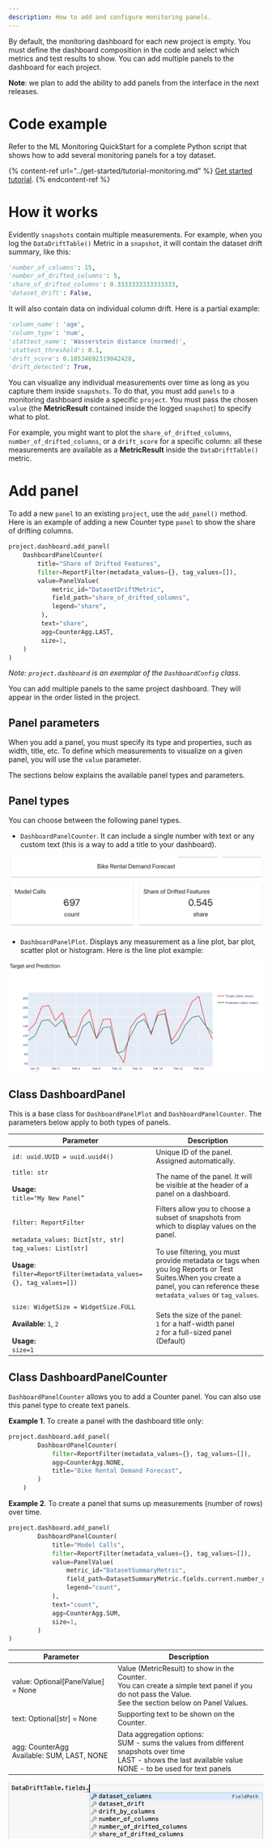 ```yaml
---
description: How to add and configure monitoring panels.
---   
```


By default, the monitoring dashboard for each new project is empty. You must define the dashboard composition in the code and select which metrics and test results to show. You can add multiple panels to the dashboard for each project.

**Note**: we plan to add the ability to add panels from the interface in the next releases. 

# Code example

Refer to the ML Monitoring QuickStart for a complete Python script that shows how to add several monitoring panels for a toy dataset. 

{% content-ref url="../get-started/tutorial-monitoring.md" %}
[Get started tutorial](../get-started/tutorial-monitoring.md). 
{% endcontent-ref %}

# How it works 

Evidently `snapshots` contain multiple measurements. For example, when you log the `DataDriftTable()` Metric in a `snapshot`, it will contain the dataset drift summary, like this: 

```python
'number_of_columns': 15,
'number_of_drifted_columns': 5,
'share_of_drifted_columns': 0.3333333333333333,
'dataset_drift': False,
```

It will also contain data on individual column drift. Here is a partial example:

```python
'column_name': 'age',
'column_type': 'num',
'stattest_name': 'Wasserstein distance (normed)',
'stattest_threshold': 0.1,
'drift_score': 0.18534692319042428,
'drift_detected': True,
```

You can visualize any individual measurements over time as long as you capture them inside `snapshots`. To do that, you must add `panels` to a monitoring dashboard inside a specific `project`. You must pass the chosen `value` (the **MetricResult** contained inside the logged `snapshot`) to specify what to plot. 

For example, you might want to plot the `share_of_drifted_columns`, `number_of_drifted_columns`, or a `drift_score` for a specific column: all these measurements are available as a **MetricResult** inside the `DataDriftTable()` metric.

# Add panel

To add a new `panel` to an existing `project`, use the `add_panel()` method. Here is an example of adding a new Counter type `panel` to show the share of drifting columns. 

```python
project.dashboard.add_panel(
    DashboardPanelCounter(
        title="Share of Drifted Features",
        filter=ReportFilter(metadata_values={}, tag_values=[]),
        value=PanelValue(
            metric_id="DatasetDriftMetric",
            field_path="share_of_drifted_columns",
            legend="share",
         ),
         text="share",
         agg=CounterAgg.LAST,
         size=1,
    )
)
```

*Note: `project.dashboard` is an exemplar of the `DashboardConfig` class.*

You can add multiple panels to the same project dashboard. They will appear in the order listed in the project. 
 
## Panel parameters

When you add a panel, you must specify its type and properties, such as width, title, etc. To define which measurements to visualize on a given panel, you will use the `value` parameter.  

The sections below explains the available panel types and parameters. 

## Panel types

You can choose between the following panel types.
 
* `DashboardPanelCounter`. It can include a single number with text or any custom text (this is a way to add a title to your dashboard). 

![](../.gitbook/assets/monitoring/panel_counter_example-min.png)

* `DashboardPanelPlot`. Displays any measurement as a line plot, bar plot, scatter plot or histogram. Here is the line plot example:

![](../.gitbook/assets/monitoring/panel_plot_example-min.png)

## Class DashboardPanel

This is a base class for `DashboardPanelPlot` and `DashboardPanelCounter`. The parameters below apply to both types of panels.

| Parameter | Description  |
|---|---|
| `id: uuid.UUID = uuid.uuid4()` | Unique ID of the panel. Assigned automatically. |
| `title: str`<br><br>**Usage:**<br>`title="My New Panel”` | The name of the panel. It will be visible at the header of a panel on a dashboard.  |
| `filter: ReportFilter`<br><br>`metadata_values: Dict[str, str]`<br>`tag_values: List[str]`<br><br>**Usage**:<br>`filter=ReportFilter(metadata_values={}, tag_values=[])` | Filters allow you to choose a subset of snapshots from which to display values on the panel. <br><br>To use filtering, you must provide metadata or tags when you log Reports or Test Suites.When you create a panel, you can reference these `metadata_values` or `tag_values`.  |
| `size: WidgetSize = WidgetSize.FULL`<br><br>**Available**: `1`, `2`<br><br>**Usage:**<br>`size=1` | Sets the size of the panel: <br>`1` for a half-width panel<br>`2` for a full-sized panel (Default)  |

## Class DashboardPanelCounter
`DashboardPanelCounter` allows you to add a Counter panel. You can also use this panel type to create text panels.

**Example 1**. To create a panel with the dashboard title only:

```python
project.dashboard.add_panel(
        DashboardPanelCounter(
            filter=ReportFilter(metadata_values={}, tag_values=[]),
            agg=CounterAgg.NONE,
            title="Bike Rental Demand Forecast",
        )
    )
```

**Example 2**. To create a panel that sums up measurements (number of rows) over time.

```python
project.dashboard.add_panel(
        DashboardPanelCounter(
            title="Model Calls",
            filter=ReportFilter(metadata_values={}, tag_values=[]),
            value=PanelValue(
                metric_id="DatasetSummaryMetric",
                field_path=DatasetSummaryMetric.fields.current.number_of_rows,
                legend="count",
            ),
            text="count",
            agg=CounterAgg.SUM,
            size=1,
        )
)
```
| Parameter | Description |
|---|---|
| value: Optional[PanelValue] = None | Value (MetricResult) to show in the Counter.<br>You can create a simple text panel if you do not pass the Value. <br>See the section below on Panel Values. |
| text: Optional[str] = None | Supporting text to be shown on the Counter. |
| agg: CounterAgg<br>Available: SUM, LAST, NONE | Data aggregation options:<br>SUM - sums the values from different snapshots over time<br>LAST - shows the last available value<br>NONE - to be used for text panels  |


![](../.gitbook/assets/monitoring/metric_fields_autocomplete-min.png)
